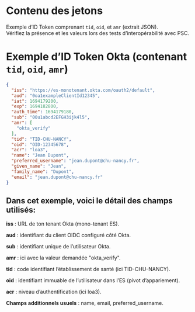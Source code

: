 # Contenu des jetons

Exemple d’ID Token comprenant `tid`, `oid`, et `amr` (extrait JSON).  
Vérifiez la présence et les valeurs lors des tests d’interopérabilité avec PSC.


# Exemple d’ID Token Okta (contenant `tid`, `oid`, `amr`)

```json
{
  "iss": "https://es-monotenant.okta.com/oauth2/default",
  "aud": "0oa1exampleClientId12345",
  "iat": 1694179200,
  "exp": 1694182800,
  "auth_time": 1694179180,
  "sub": "00u1abcd2EFGH3ijk4l5",
  "amr": [
    "okta_verify"
  ],
  "tid": "TID-CHU-NANCY",
  "oid": "OID-12345678",
  "acr": "loa3",
  "name": "Jean Dupont",
  "preferred_username": "jean.dupont@chu-nancy.fr",
  "given_name": "Jean",
  "family_name": "Dupont",
  "email": "jean.dupont@chu-nancy.fr"
}
```
## Dans cet exemple, voici le détail des champs utilisés:

**iss** : URL de ton tenant Okta (mono-tenant ES).

**aud** : identifiant du client OIDC configuré côté Okta.

**sub** : identifiant unique de l’utilisateur Okta.

**amr** : ici avec la valeur demandée "okta_verify".

**tid** : code identifiant l’établissement de santé (ici TID-CHU-NANCY).

**oid** : identifiant immuable de l’utilisateur dans l’ES (pivot d’appariement).

**acr** : niveau d’authentification (ici loa3).


**Champs additionnels usuels** : name, email, preferred_username.
